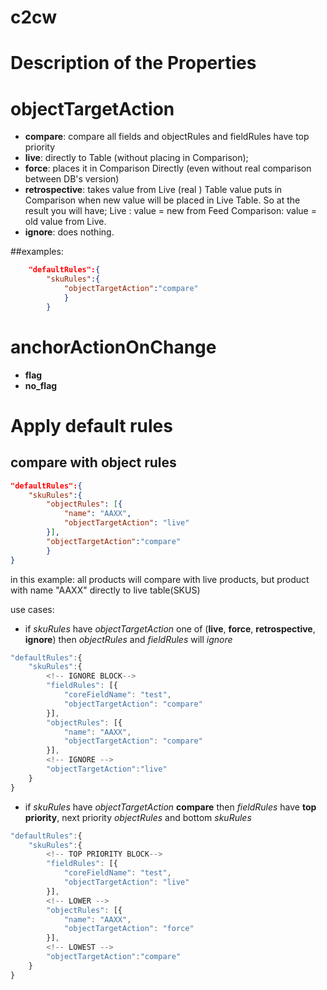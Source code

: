 # c2cw
# Description of the Properties

# objectTargetAction
- **compare**: compare all fields and objectRules and fieldRules have top priority
- **live**: directly to Table (without placing in Comparison);
- **force**: places it in Comparison Directly (even without real comparison between DB's version)
- **retrospective**: takes value from Live (real ) Table value puts in Comparison
    when new value will be placed in Live Table. So at the result you will have;
    Live : value = new from Feed
    Comparison: value = old value from Live.
- **ignore**: does nothing.

##examples:
```json
    "defaultRules":{
        "skuRules":{
            "objectTargetAction":"compare"
            }
        }
```

# anchorActionOnChange
- **flag**
- **no_flag**

# Apply default rules
## compare with object rules
```json
"defaultRules":{
    "skuRules":{
        "objectRules": [{
            "name": "AAXX",
            "objectTargetAction": "live"
        }],
        "objectTargetAction":"compare"
        }
}
```
in this example: all products will compare with live products, but
product with name "AAXX" directly to live table(SKUS)

use cases:
- if *skuRules* have *objectTargetAction* one of  (**live**, **force**, **retrospective**, **ignore**) then *objectRules* and *fieldRules* will *ignore*  
```javascript
"defaultRules":{  
    "skuRules":{
        <!-- IGNORE BLOCK-->
        "fieldRules": [{
            "coreFieldName": "test",
            "objectTargetAction": "compare"
        }],
        "objectRules": [{
            "name": "AAXX",
            "objectTargetAction": "compare"
        }],
        <!-- IGNORE -->
        "objectTargetAction":"live"
    }
}
```
- if *skuRules* have *objectTargetAction* **compare** then *fieldRules* have **top priority**, next priority *objectRules* and bottom *skuRules*  
```javascript
"defaultRules":{  
    "skuRules":{
        <!-- TOP PRIORITY BLOCK-->
        "fieldRules": [{
            "coreFieldName": "test",
            "objectTargetAction": "live"
        }],
        <!-- LOWER -->
        "objectRules": [{
            "name": "AAXX",
            "objectTargetAction": "force"
        }],
        <!-- LOWEST -->
        "objectTargetAction":"compare"
    }
}
```
